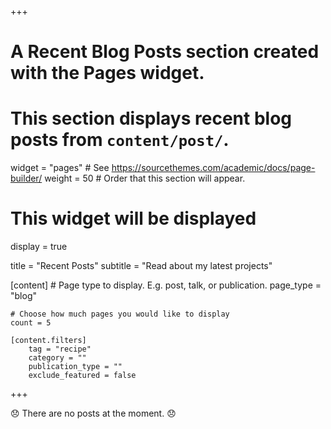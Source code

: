 +++
# A Recent Blog Posts section created with the Pages widget.
# This section displays recent blog posts from `content/post/`.

widget = "pages"  # See https://sourcethemes.com/academic/docs/page-builder/
weight = 50  # Order that this section will appear.

# This widget will be displayed
display = true

title = "Recent Posts"
subtitle = "Read about my latest projects"

[content]
	# Page type to display. E.g. post, talk, or publication.
	page_type = "blog"

	# Choose how much pages you would like to display
	count = 5

	[content.filters]
		tag = "recipe"
		category = ""
		publication_type = ""
		exclude_featured = false
+++

:disappointed: There are no posts at the moment. :disappointed:
